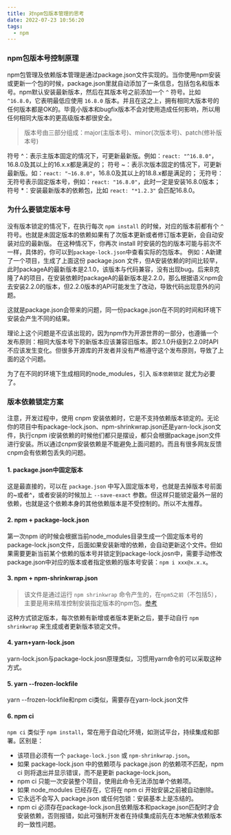 ```yaml
---
title: 对npm包版本管理的思考
date: 2022-07-23 10:56:20
tags:
  - npm
---
```


### npm包版本号控制原理

npm包管理及依赖版本管理是通过package.json文件实现的。当你使用npm安装或更新一个包的时候，package.json里就自动添加了一条信息，包括包名和版本号。npm默认安装最新版本，然后在其版本号之前添加一个 `^` 符号。比如 `^16.8.0`，它表明最低应使用 `16.8.0` 版本。并且在这之上，拥有相同大版本号的任何版本都是OK的。毕竟小版本和bugfix版本不会对使用造成任何影响，所以用任何相同大版本的更高级版本都很安全。

> 版本号由三部分组成：major(主版本号)、minor(次版本号)、patch(修补版本号)

符号 ^：表示主版本固定的情况下，可更新最新版。例如：`react: "^16.8.0"`，16.8.0及其以上的16.x.x都是满足的；
符号 ~：表示次版本固定的情况下，可更新最新版。如：`react: "~16.8.0"`，16.8.0及其以上的18.8.x都是满足的；
无符号：无符号表示固定版本号，例如：`react: "16.8.0"`，此时一定是安装16.8.0版本；
符号 *：安装最新版本的依赖包，比如 `react: "*1.2.3"` 会匹配16.8.0。


### 为什么要锁定版本号

没有版本锁定的情况下，在执行每次 `npm install` 的时候，对应的版本前都有个 `^` 符号。也就是未固定版本的依赖如果有了次版本更新或者修订版本更新，会自动安装对应的最新版。 在这种情况下，你再次 install 时安装的包的版本可能与前次不一样，具体的，你可以到`package-lock.json`中查看实际的包版本。 例如：A新建了一个项目，生成了上面这份 package.json 文件，但A安装依赖的时间比较早，此时packageA的最新版本是2.1.0，该版本与代码兼容，没有出现bug。后来B克隆了A的项目，在安装依赖时packageA的最新版本是2.2.0，那么根据语义npm会去安装2.2.0的版本，但2.2.0版本的API可能发生了改动，导致代码出现意外的问题。

这就是package.json会带来的问题，同一份package.json在不同的时间和环境下安装会产生不同的结果。

理论上这个问题是不应该出现的，因为npm作为开源世界的一部分，也遵循一个发布原则：相同大版本号下的新版本应该兼容旧版本。即2.1.0升级到2.2.0时API不应该发生变化。但很多开源库的开发者并没有严格遵守这个发布原则，导致了上面的这个问题。

为了在不同的环境下生成相同的node_modules，引入 `版本依赖锁定` 就尤为必要了。

### 版本依赖锁定方案

注意，开发过程中，使用 cnpm 安装依赖时，它是不支持依赖版本锁定的。无论你的项目中有package-lock.json、npm-shrinkwrap.json还是yarn-lock.json文件，执行cnpm i安装依赖的时候他们都只是摆设，都只会根据package.json文件进行安装。所以通过cnpm安装依赖是不能避免上面问题的。而且有很多网友反馈cnpm会有依赖包丢失的问题。

#### 1. package.json中固定版本

这是最直接的，可以在 `package.json` 中写入固定版本号，也就是去掉版本号前面的~或者^，或者安装的时候加上 `--save-exact` 参数。但这样只能锁定最外一层的依赖，也就是这个依赖本身的其他依赖版本是不受控制的。所以不太推荐。

#### 2. npm + package-lock.json
第一次npm i的时候会根据当前node_modules目录生成一个固定版本号的package-lock.json文件，后面如果安装新增的依赖，会自动更新这个文件。但如果需要更新当前某个依赖的版本号并锁定到package-lock.josn中，需要手动修改package.json中对应的版本或者指定依赖的版本号安装：`npm i xxx@x.x.x`。

#### 3. npm + npm-shrinkwrap.json

> 该文件是通过运行 `npm shrinkwrap` 命令产生的，在`npm5之前`（不包括5），主要是用来精准控制安装指定版本的npm包。[参考](https://juejin.cn/post/6844903797668462605#heading-2)

这种方式锁定版本，每次依赖有新增或者版本更新之后，要手动自行 `npm shrinkwrap` 来生成或者更新版本锁定文件。

#### 4. yarn+yarn-lock.json
yarn-lock.json与package-lock.josn原理类似，习惯用yarn命令的可以采取这种方式。

#### 5. yarn --frozen-lockfile
yarn --frozen-lockfile和npm ci类似，需要存在yarn-lock.json文件

#### 6. npm ci
`npm ci` 类似于 `npm install`，常在用于自动化环境，如测试平台，持续集成和部署。区别是：

- 该项目必须有一个 `package-lock.json` 或 `npm-shrinkwrap.json`。
- 如果 package-lock.json 中的依赖项与 package.json 的依赖项不匹配，npm ci 则将退出并显示错误，而不是更新 package-lock.json。
- npm ci 只能一次安装整个项目，使用此命令无法添加单个依赖项。
- 如果 node_modules 已经存在，它将在 npm ci 开始安装之前被自动删除。
- 它永远不会写入 package.json 或任何包锁：安装基本上是冻结的。
- npm ci 必须存在package-lock.json且依赖版本和package.json匹配时才会安装依赖，否则报错，如此可强制开发者在持续集成前先在本地解决依赖版本的一致性问题。
